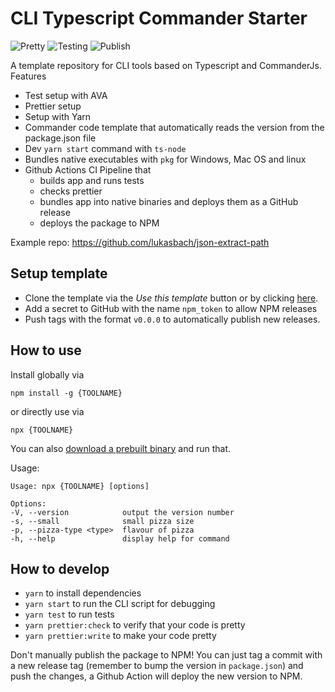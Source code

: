 # CLI Typescript Commander Starter

![Pretty](https://github.com/lukasbach/cli-ts-commander-starter/workflows/Pretty/badge.svg)
![Testing](https://github.com/lukasbach/cli-ts-commander-starter/workflows/Testing/badge.svg)
![Publish](https://github.com/lukasbach/cli-ts-commander-starter/workflows/Publish/badge.svg)

A template repository for CLI tools based on Typescript and CommanderJs. Features

- Test setup with AVA
- Prettier setup
- Setup with Yarn
- Commander code template that automatically reads the version from the package.json file
- Dev `yarn start` command with `ts-node`
- Bundles native executables with `pkg` for Windows, Mac OS and linux
- Github Actions CI Pipeline that
  - builds app and runs tests
  - checks prettier
  - bundles app into native binaries and deploys them as a GitHub release
  - deploys the package to NPM
  
Example repo: https://github.com/lukasbach/json-extract-path

## Setup template

- Clone the template via the _Use this template_ button or by clicking
  [here](https://github.com/lukasbach/cli-ts-commander-starter/generate).
- Add a secret to GitHub with the name `npm_token` to allow NPM releases
- Push tags with the format `v0.0.0` to automatically publish new releases.

## How to use

Install globally via

    npm install -g {TOOLNAME}

or directly use via

    npx {TOOLNAME}
    
You can also [download a prebuilt binary](https://github.com/lukasbach/cli-ts-commander-starter/releases) and run that.

Usage:

    Usage: npx {TOOLNAME} [options]

    Options:
    -V, --version            output the version number
    -s, --small              small pizza size
    -p, --pizza-type <type>  flavour of pizza
    -h, --help               display help for command

## How to develop

- `yarn` to install dependencies
- `yarn start` to run the CLI script for debugging
- `yarn test` to run tests
- `yarn prettier:check` to verify that your code is pretty
- `yarn prettier:write` to make your code pretty

Don't manually publish the package to NPM! You can just tag
a commit with a new release tag (remember to bump the version
in ``package.json``) and push the changes, a Github Action
will deploy the new version to NPM.

